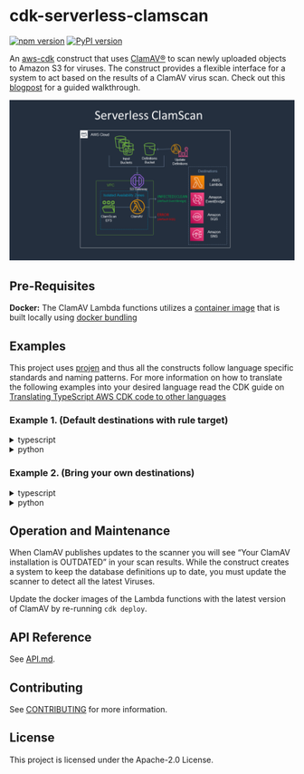 # cdk-serverless-clamscan

[![npm version](https://badge.fury.io/js/cdk-serverless-clamscan.svg)](https://badge.fury.io/js/cdk-serverless-clamscan) 
[![PyPI version](https://badge.fury.io/py/cdk-serverless-clamscan.svg)](https://badge.fury.io/py/cdk-serverless-clamscan)


An [aws-cdk](https://github.com/aws/aws-cdk) construct that uses [ClamAV®](https://www.clamav.net/) to scan newly uploaded objects to Amazon S3 for viruses. The construct provides a flexible interface for a system to act based on the results of a ClamAV virus scan. Check out this [blogpost](https://aws.amazon.com/blogs/developer/virus-scan-s3-buckets-with-a-serverless-clamav-based-cdk-construct/) for a guided walkthrough.

![Overview](serverless-clamscan.png)

## Pre-Requisites

**Docker:** The ClamAV Lambda functions utilizes a [container image](https://aws.amazon.com/blogs/aws/new-for-aws-lambda-container-image-support/) that is built locally using [docker bundling](https://aws.amazon.com/blogs/devops/building-apps-with-aws-cdk/)

## Examples

This project uses [projen](https://github.com/projen/projen) and thus all the constructs follow language specific standards and naming patterns. For more information on how to translate the following examples into your desired language read the CDK guide on [Translating TypeScript AWS CDK code to other languages](https://docs.aws.amazon.com/cdk/latest/guide/multiple_languages.html)

### Example 1. (Default destinations with rule target)

<details><summary>typescript</summary>
<p>

```typescript
import { RuleTargetInput } from 'aws-cdk-lib/aws-events';
import { SnsTopic } from 'aws-cdk-lib/aws-events-targets';
import { Bucket } from 'aws-cdk-lib/aws-s3';
import { Topic } from 'aws-cdk-lib/aws-sns';
import { Stack, StackProps } from 'aws-cdk-lib';
import { Construct } from 'constructs';
import { ServerlessClamscan } from 'cdk-serverless-clamscan';

export class CdkTestStack extends Stack {
  constructor(scope: Construct, id: string, props?: StackProps) {
    super(scope, id, props);

    const bucket_1 = new Bucket(this, 'rBucket1');
    const bucket_2 = new Bucket(this, 'rBucket2');
    const bucketList = [bucket_1, bucket_2];
    const sc = new ServerlessClamscan(this, 'rClamscan', {
      buckets: bucketList,
    });
    const bucket_3 = new Bucket(this, 'rBucket3');
    sc.addSourceBucket(bucket_3);
    const infectedTopic = new Topic(this, 'rInfectedTopic');
    sc.infectedRule?.addTarget(
      new SnsTopic(infectedTopic, {
        message: RuleTargetInput.fromEventPath(
          '$.detail.responsePayload.message',
        ),
      }),
    );
  }
}
```

</p>
</details>

<details><summary>python</summary>
<p>

```python
from aws_cdk import (
  Stack,
  aws_events as events,
  aws_events_targets as events_targets,
  aws_s3 as s3,
  aws_sns as sns
)
from cdk_serverless_clamscan import ServerlessClamscan
from constructs import Construct

class CdkTestStack(Stack):

  def __init__(self, scope: Construct, construct_id: str, **kwargs) -> None:
    super().__init__(scope, construct_id, **kwargs)

    bucket_1 = s3.Bucket(self, "rBucket1")
    bucket_2 = s3.Bucket(self, "rBucket2")
    bucketList = [ bucket_1, bucket_2 ]
    sc = ServerlessClamscan(self, "rClamScan",
      buckets=bucketList,
    )
    bucket_3 = s3.Bucket(self, "rBucket3")
    sc.add_source_bucket(bucket_3)
    infected_topic = sns.Topic(self, "rInfectedTopic")
    if sc.infected_rule != None:
      sc.infected_rule.add_target(
        events_targets.SnsTopic(
          infected_topic,
          message=events.RuleTargetInput.from_event_path('$.detail.responsePayload.message'),
        )
      )
```

</p>
</details>

### Example 2. (Bring your own destinations)

<details><summary>typescript</summary>
<p>

```typescript
import {
  SqsDestination,
  EventBridgeDestination,
} from 'aws-cdk-lib/aws-lambda-destinations';
import { Bucket } from 'aws-cdk-lib/aws-s3';
import { Queue } from 'aws-cdk-lib/aws-sqs';
import { Stack, StackProps } from 'aws-cdk-lib';
import { Construct } from 'constructs';
import { ServerlessClamscan } from 'cdk-serverless-clamscan';

export class CdkTestStack extends Stack {
  constructor(scope: Construct, id: string, props?: StackProps) {
    super(scope, id, props);

    const bucket_1 = new Bucket(this, 'rBucket1');
    const bucket_2 = new Bucket(this, 'rBucket2');
    const bucketList = [bucket_1, bucket_2];
    const queue = new Queue(this, 'rQueue');
    const sc = new ServerlessClamscan(this, 'default', {
      buckets: bucketList,
      onResult: new EventBridgeDestination(),
      onError: new SqsDestination(queue),
    });
    const bucket_3 = new Bucket(this, 'rBucket3');
    sc.addSourceBucket(bucket_3);
  }
}
```

</p>
</details>

<details><summary>python</summary>
<p>

```python
from aws_cdk import (
  Stack,
  aws_lambda_destinations as lambda_destinations,
  aws_s3 as s3,
  aws_sqs as sqs
)
from cdk_serverless_clamscan import ServerlessClamscan
from constructs import Construct

class CdkTestStack(Stack):

  def __init__(self, scope: Construct, construct_id: str, **kwargs) -> None:
    super().__init__(scope, construct_id, **kwargs)

    bucket_1 = s3.Bucket(self, "rBucket1")
    bucket_2 = s3.Bucket(self, "rBucket2")
    bucketList = [ bucket_1, bucket_2 ]
    queue = sqs.Queue(self, "rQueue")
    sc = ServerlessClamscan(self, "rClamScan",
      buckets=bucketList,
      on_result=lambda_destinations.EventBridgeDestination(),
      on_error=lambda_destinations.SqsDestination(queue),
    )
    bucket_3 = s3.Bucket(self, "rBucket3")
    sc.add_source_bucket(bucket_3)
```

</p>
</details>

## Operation and Maintenance

When ClamAV publishes updates to the scanner you will see “Your ClamAV installation is OUTDATED” in your scan results. While the construct creates a system to keep the database definitions up to date, you must update the scanner to detect all the latest Viruses.

Update the docker images of the Lambda functions with the latest version of ClamAV by re-running `cdk deploy`.

## API Reference

See [API.md](./API.md).

## Contributing

See [CONTRIBUTING](./CONTRIBUTING.md) for more information.

## License

This project is licensed under the Apache-2.0 License.
